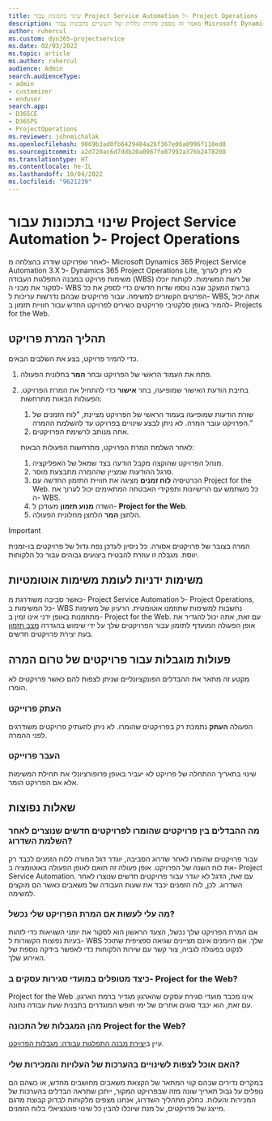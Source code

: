 ```yaml
---
title: שינוי בתכונות עבור Project Service Automation ל- Project Operations
description: מאמר זה מספק סקירה כללית של השינויים בתכונות עבור Microsoft Dynamics 365 Project Service Automation Project Service Automation ל- Dynamics 365 Project Operations.
author: ruhercul
ms.custom: dyn365-projectservice
ms.date: 02/03/2022
ms.topic: article
ms.author: ruhercul
audience: Admin
search.audienceType:
- admin
- customizer
- enduser
search.app:
- D365CE
- D365PS
- ProjectOperations
ms.reviewer: johnmichalak
ms.openlocfilehash: 9869b3ad0fb6429484a26f367e06a0996f110ed8
ms.sourcegitcommit: a2d720ac6d7ddb20a0967fe87992a376b2478208
ms.translationtype: HT
ms.contentlocale: he-IL
ms.lasthandoff: 10/04/2022
ms.locfileid: "9621239"
---
```

# <a name="feature-changes-for-project-service-automation-to-project-operations"></a>שינוי בתכונות עבור Project Service Automation ל- Project Operations

לאחר שפרויקט שודרג בהצלחה מ- Microsoft Dynamics 365 Project Service Automation 3.X ל- Dynamics 365 Project Operations Lite, לא ניתן לערוך משימות פרויקט במבנה התפלגות העבודה  (WBS) של רשת המשימות. לקוחות יוכלו לסקור את מבני ה- WBS ברשת המעקב שבה נוספו שדות חדשים כדי לספק את כל הפרטים הקשורים למשימה. עבור פרויקטים שבהם נדרשות עריכות ל- WBS, אתה יכול להמיר באופן סלקטיבי פרויקטים כשירים לפרויקט החדש עבור חוויית תזמון ב- Projects for the Web.

## <a name="project-conversion-process"></a>תהליך המרת פרויקט

כדי להמיר פרויקט, בצע את השלבים הבאים.

1. פתח את העמוד הראשי של הפרויקט ובחר **המר** בחלונית הפעולה.
1. בתיבת הודעת האישור שמופיעה, בחר **אישור** כדי להתחיל את המרת הפרויקט. הפעולות הבאות מתרחשות:

    1. שורת הודעות שמופיעה בעמוד הראשי של הפרויקט מציינת, "לוח הזמנים של הפרויקט עובר המרה. לא ניתן לבצע שינויים בפרויקט עד להשלמת ההמרה."
    1. אתה מנותב לרשימת הפרויקטים.

    לאחר השלמת המרת הפרויקט, מתרחשות הפעולות הבאות:

    1. מנהל הפרויקט שהוקצה מקבל הודעה בצד שמאל של האפליקציה.
    1. סרגל ההודעות שמציין שההמרה מתבצעת מוסר.
    1. הכרטיסיה **לוח זמנים** מציגה את חוויית התזמון החדשה עם Project for the Web. כל משתמש עם הרישיונות ותפקידי האבטחה המתאימים יכול לערוך את ה- WBS.
    1. השדה **מנוע תזמון** מעודכן ל- **Project for the Web**.
    1. הלחצן **המר** הלחצן מחלונית הפעולה.

> [!IMPORTANT]
> המרה בצובר של פרויקטים אסורה. כל ניסיון לעדכן נפח גדול של פרויקטים בו-זמנית יווסת. מגבלה זו עוזרת להבטיח ביצועים גבוהים עבור כל הלקוחות.

## <a name="manual-tasks-vs-automatic-tasks"></a>משימות ידניות לעומת משימות אוטומטיות

כאשר סביבה משודרגת מ- Project Service Automation ל- Project Operations, כל המשימות ב- WBS נחשבות למשימות שתוזמנו אוטומטית. הרעיון של משימות מתוזמנות באופן ידני אינו זמין ב- Project for the Web. עם זאת, אתה יכול להגדיר את אופן הפעולה המועדף לתזמון עבור הפרויקטים שלך על ידי שימוש בהגדרה [מצב תזמון](/project-management/scheduling-modes.md) בעת יצירת פרויקטים חדשים.

## <a name="restricted-operations-for-pre-conversion-projects"></a>פעולות מוגבלות עבור פרויקטים של טרום המרה

מקטע זה מתאר את ההבדלים הפונקציונליים שניתן לצפות להם כאשר פרויקטים לא הומרו.

### <a name="copy-project"></a>העתק פרוייקט

הפעולה **העתק** נתמכת רק בפרויקטים שהומרו. לא ניתן להעתיק פרויקטים משודרגים לפני ההמרה.

### <a name="move-project"></a>העבר פרוייקט

שינוי בתאריך ההתחלה של פרויקט לא יעביר באופן פרופורציונלי את תחילת המשימות אלא אם הפרויקט הומר.

## <a name="frequently-asked-questions"></a>‏‫שאלות נפוצות‬

### <a name="what-are-the-differences-between-converted-projects-and-new-projects-that-are-created-after-the-upgrade-has-been-completed"></a>מה ההבדלים בין פרויקטים שהומרו לפרויקטים חדשים שנוצרים לאחר השלמת השדרוג?

עבור פרויקטים שהומרו לאחר שדרוג הסביבה, יוגדר דגל המורה ללוח הזמנים לכבד רק את לוח השנה של הפרויקט. אופן פעולה זה תואם לאופן הפעולה באוטומציה ב- Project Service Automation. עם זאת, הדגל לא יוגדר עבור פרויקטים חדשים שנוצרו לאחר השדרוג. לכן, לוח הזמנים יכבד את שעות העבודה של משאבים כאשר הם מוקצים למשימה.

### <a name="what-should-i-do-if-my-project-fails-to-be-converted"></a>מה עלי לעשות אם המרת הפרויקט שלי נכשל?

אם המרת הפרויקט שלך נכשל, הצעד הראשון הוא לסקור את יומני השגיאות כדי לזהות בעיות נפוצות הקשורות ל- WBS שלך. אם היומנים אינם מציינים שגיאה ספציפית שתוכל לנקוט בפעולה לגביה, צור קשר עם שירות הלקוחות כדי לאפשר בידקה נוספת של האירוע שלך.

### <a name="how-are-business-closures-handled-in-project-for-the-web"></a>כיצד מטופלים במועדי סגירות עסקים ב- Project for the Web?

Project for the Web אינו מכבד מועדי סגירת עסקים שהארגון מגדיר ברמת הארגון. עם זאת, הוא יכבד סוגים אחרים של ימי חופש המוגדרים בתבנית שעת עבודה נתונה.

### <a name="what-are-the-limitations-of-project-for-the-web"></a>מהן המגבלות של התכונה Project for the Web?

עיין ב[יצירת מבנה התפלגות עבודה: מגבלות הפרויקט](/project-management/create-wbs#project-limitations.md).

### <a name="can-i-expect-changes-to-my-cost-and-sales-estimates"></a>האם אוכל לצפות לשינויים בהערכות של העלויות והמכירות שלי?

במקרים נדירים שבהם קווי המתאר של הקצאת משאבים מחושבים מחדש, או כשהם הם נופלים על גבול תאריך שונה מזה שבפרויקט המקור, ייתכן שתראה הבדלים בהערכות של המכירות והעלות. כחלק מתהליך השדרוג, אנחנו מצפים מלקוחות לבדוק קבוצת מדגם מייצג של פרויקטים, על מנת שיוכלו להבין כל שינוי פוטנציאלי בלוח הזמנים.
